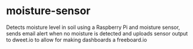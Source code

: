# moisture-sensor
Detects moisture level in soil using a Raspberry Pi and moisture sensor, sends email alert when no moisture is detected and uploads sensor output to dweet.io to allow for making dashboards a freeboard.io
